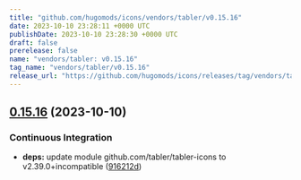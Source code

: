 ```yaml
---
title: "github.com/hugomods/icons/vendors/tabler/v0.15.16"
date: 2023-10-10 23:28:11 +0000 UTC
publishDate: 2023-10-10 23:28:30 +0000 UTC
draft: false
prerelease: false
name: "vendors/tabler: v0.15.16"
tag_name: "vendors/tabler/v0.15.16"
release_url: "https://github.com/hugomods/icons/releases/tag/vendors/tabler/v0.15.16"
---
```


## [0.15.16](https://github.com/hugomods/icons/compare/vendors/tabler/v0.15.15...vendors/tabler/v0.15.16) (2023-10-10)


### Continuous Integration

* **deps:** update module github.com/tabler/tabler-icons to v2.39.0+incompatible ([916212d](https://github.com/hugomods/icons/commit/916212dd65a71c4daefa022653b9c7c8af9be0d8))
